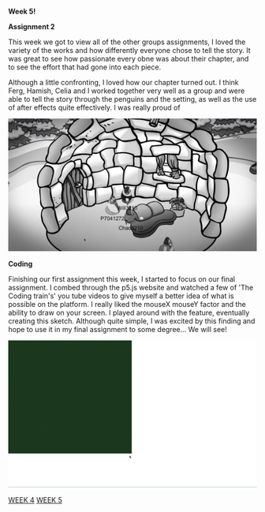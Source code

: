 **Week 5!**

**Assignment 2**

This week we got to view all of the other groups assignments, I loved the variety of the works and how differently everyone chose to tell the story. It was great to see how passionate every obne was about their chapter, and to see the effort that had gone into each piece. 

Although a little confronting, I loved how our chapter turned out. I think Ferg, Hamish, Celia and I worked together very well as a group and were able to tell the story through the penguins and the setting, as well as the use of after effects quite effectively. I was really proud of 

![](CPSS.png)

**Coding**

Finishing our first assignment this week, I started to focus on our final assignment. I combed through the p5.js website and watched a few of 'The Coding train's' you tube videos to give myself a better idea of what is possible on the platform. I really liked the mouseX mouseY factor and the ability to draw on your screen. I played around with the feature, eventually creating this sketch. Although quite simple, I was excited by this finding and hope to use it in my final assignment to some degree... We will see!

![](createCanvas.gif)

[WEEK 4](https://github.com/rubybrown101/codewordsstudio/tree/master/SKO1/week4) [WEEK 5](https://github.com/rubybrown101/codewordsstudio/tree/master/SKO1/week5)
